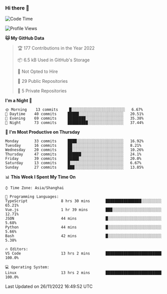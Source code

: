### Hi there 👋

<!--
**robinWongM/robinWongM** is a ✨ _special_ ✨ repository because its `README.md` (this file) appears on your GitHub profile.

Here are some ideas to get you started:

- 🔭 I’m currently working on ...
- 🌱 I’m currently learning ...
- 👯 I’m looking to collaborate on ...
- 🤔 I’m looking for help with ...
- 💬 Ask me about ...
- 📫 How to reach me: ...
- 😄 Pronouns: ...
- ⚡ Fun fact: ...
-->

<!--START_SECTION:waka-->
![Code Time](http://img.shields.io/badge/Code%20Time-53%20hrs%204%20mins-blue)

![Profile Views](http://img.shields.io/badge/Profile%20Views-3-blue)

**🐱 My GitHub Data** 

> 🏆 177 Contributions in the Year 2022
 > 
> 📦 6.5 kB Used in GitHub's Storage 
 > 
> 🚫 Not Opted to Hire
 > 
> 📜 29 Public Repositories 
 > 
> 🔑 5 Private Repositories  
 > 
**I'm a Night 🦉** 

```text
🌞 Morning    13 commits     █░░░░░░░░░░░░░░░░░░░░░░░░   6.67% 
🌆 Daytime    40 commits     █████░░░░░░░░░░░░░░░░░░░░   20.51% 
🌃 Evening    69 commits     ████████░░░░░░░░░░░░░░░░░   35.38% 
🌙 Night      73 commits     █████████░░░░░░░░░░░░░░░░   37.44%

```
📅 **I'm Most Productive on Thursday** 

```text
Monday       33 commits     ████░░░░░░░░░░░░░░░░░░░░░   16.92% 
Tuesday      16 commits     ██░░░░░░░░░░░░░░░░░░░░░░░   8.21% 
Wednesday    20 commits     ██░░░░░░░░░░░░░░░░░░░░░░░   10.26% 
Thursday     47 commits     ██████░░░░░░░░░░░░░░░░░░░   24.1% 
Friday       39 commits     █████░░░░░░░░░░░░░░░░░░░░   20.0% 
Saturday     13 commits     █░░░░░░░░░░░░░░░░░░░░░░░░   6.67% 
Sunday       27 commits     ███░░░░░░░░░░░░░░░░░░░░░░   13.85%

```


📊 **This Week I Spent My Time On** 

```text
⌚︎ Time Zone: Asia/Shanghai

💬 Programming Languages: 
TypeScript               8 hrs 30 mins       ████████████████░░░░░░░░░   65.21% 
Vue.js                   1 hr 39 mins        ███░░░░░░░░░░░░░░░░░░░░░░   12.71% 
JSON                     44 mins             █░░░░░░░░░░░░░░░░░░░░░░░░   5.68% 
Python                   44 mins             █░░░░░░░░░░░░░░░░░░░░░░░░   5.66% 
Bash                     42 mins             █░░░░░░░░░░░░░░░░░░░░░░░░   5.38%

🔥 Editors: 
VS Code                  13 hrs 2 mins       █████████████████████████   100.0%

💻 Operating System: 
Linux                    13 hrs 2 mins       █████████████████████████   100.0%

```


 Last Updated on 26/11/2022 16:49:52 UTC
<!--END_SECTION:waka-->
